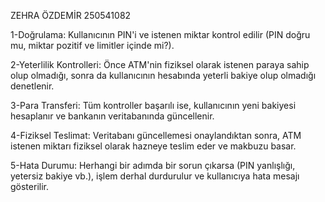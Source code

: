 ZEHRA ÖZDEMİR 
250541082


1-Doğrulama: Kullanıcının PIN'i ve istenen miktar kontrol edilir (PIN doğru mu, miktar pozitif ve limitler içinde mi?).

2-Yeterlilik Kontrolleri: Önce ATM'nin fiziksel olarak istenen paraya sahip olup olmadığı, sonra da kullanıcının hesabında yeterli bakiye olup olmadığı denetlenir.

3-Para Transferi: Tüm kontroller başarılı ise, kullanıcının yeni bakiyesi hesaplanır ve bankanın veritabanında güncellenir.

4-Fiziksel Teslimat: Veritabanı güncellemesi onaylandıktan sonra, ATM istenen miktarı fiziksel olarak hazneye teslim eder ve makbuzu basar.

5-Hata Durumu: Herhangi bir adımda bir sorun çıkarsa (PIN yanlışlığı, yetersiz bakiye vb.), işlem derhal durdurulur ve kullanıcıya hata mesajı gösterilir.
